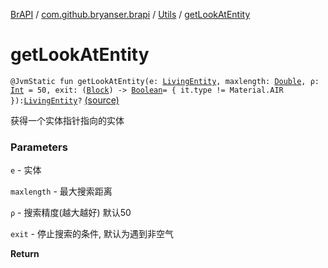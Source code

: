 [BrAPI](../../index.md) / [com.github.bryanser.brapi](../index.md) / [Utils](index.md) / [getLookAtEntity](./get-look-at-entity.md)

# getLookAtEntity

`@JvmStatic fun getLookAtEntity(e: `[`LivingEntity`](https://hub.spigotmc.org/javadocs/spigot/org/bukkit/entity/LivingEntity.html)`, maxlength: `[`Double`](https://kotlinlang.org/api/latest/jvm/stdlib/kotlin/-double/index.html)`, ρ: `[`Int`](https://kotlinlang.org/api/latest/jvm/stdlib/kotlin/-int/index.html)` = 50, exit: (`[`Block`](https://hub.spigotmc.org/javadocs/spigot/org/bukkit/block/Block.html)`) -> `[`Boolean`](https://kotlinlang.org/api/latest/jvm/stdlib/kotlin/-boolean/index.html)` = { it.type != Material.AIR }): `[`LivingEntity`](https://hub.spigotmc.org/javadocs/spigot/org/bukkit/entity/LivingEntity.html)`?` [(source)](https://github.com/BryanSer/BrAPI/blob/ver-kotlin/src/main/kotlin/com/github/bryanser/brapi/Utils.kt#L263)

获得一个实体指针指向的实体

### Parameters

`e` - 实体

`maxlength` - 最大搜索距离

`ρ` - 搜索精度(越大越好) 默认50

`exit` - 停止搜索的条件, 默认为遇到非空气

**Return**

